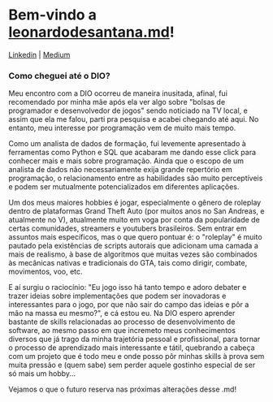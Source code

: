 # Bem-vindo a **[leonardodesantana.md](https://github.com/leonardodesantana)**!

[Linkedin](https://www.linkedin.com/in/leonardo-de-santana-15337726b/) | [Medium](https://medium.com/@itsallonthedata)

### Como cheguei até o DIO?

Meu encontro com a DIO ocorreu de maneira inusitada, afinal, fui recomendado por minha mãe após ela ver algo sobre "bolsas de programador e desenvolvedor de jogos" sendo noticiado na TV local, e assim que ela me falou, parti pra pesquisa e acabei chegando até aqui. No entanto, meu interesse por programação vem de muito mais tempo. 

Como um analista de dados de formação, fui levemente apresentado à ferramentas como Python e SQL que acabaram me dando esse click para conhecer mais e mais sobre programação. Ainda que o escopo de um analista de dados não necessariamente exija grande repertório em programação, o relacionamento entre as habilidades são muito perceptíveis e podem ser mutualmente potencializados em diferentes aplicações.

Um dos meus maiores hobbies é jogar, especialmente o gênero de roleplay dentro de plataformas Grand Theft Auto (por muitos anos no San Andreas, e atualmente no V), atualmente muito em voga por conta da popularidade de certas comunidades, streamers e youtubers brasileiros. Sem entrar em assuntos mais específicos, mas o que quero pontuar é: o "roleplay" é muito pautado pela existências de scripts autorais que adicionam uma camada a mais de realismo, à base de algoritmos que muitas vezes são combinados às mecânicas nativas e tradicionais do GTA, tais como dirigir, combate, movimentos, voo, etc.

E aí surgiu o raciocínio: "Eu jogo isso há tanto tempo e adoro debater e trazer ideias sobre implementações que podem ser inovadoras e interessantes para o jogo, por que não sair do campo das ideias e pôr a mão na massa eu mesmo?", e cá estou eu. Na DIO espero aprender bastante de skills relacionadas ao processo de desenvolvimento de software, ao mesmo passo em que incremeto meus conhecimentos diversos que já trago da minha trajetória pessoal e profissional, para tornar o processo de aprendizado mais interessante e tátil, quebrando a cabeça com um projeto que é todo meu e onde posso pôr minhas skills à prova sem muita pressão e (quem sabe) sem perder aquele gostinho especial de ser só mais um hobby...

Vejamos o que o futuro reserva nas próximas alterações desse .md!



